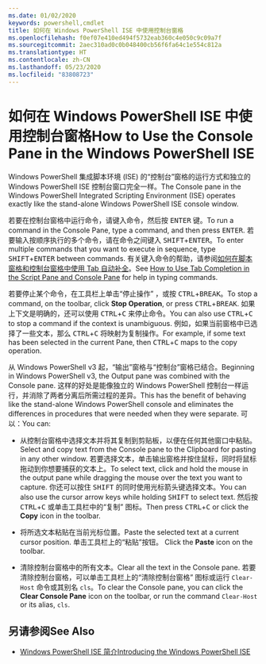 ```yaml
---
ms.date: 01/02/2020
keywords: powershell,cmdlet
title: 如何在 Windows PowerShell ISE 中使用控制台窗格
ms.openlocfilehash: f0ef07e410ed494f5732eab360c4e050c9c09a7f
ms.sourcegitcommit: 2aec310ad0c0b048400cb56f6fa64c1e554c812a
ms.translationtype: HT
ms.contentlocale: zh-CN
ms.lasthandoff: 05/23/2020
ms.locfileid: "83808723"
---
```

# <a name="how-to-use-the-console-pane-in-the-windows-powershell-ise"></a><span data-ttu-id="354ab-103">如何在 Windows PowerShell ISE 中使用控制台窗格</span><span class="sxs-lookup"><span data-stu-id="354ab-103">How to Use the Console Pane in the Windows PowerShell ISE</span></span>

<span data-ttu-id="354ab-104">Windows PowerShell 集成脚本环境 (ISE) 的“控制台”窗格的运行方式和独立的 Windows PowerShell ISE 控制台窗口完全一样。</span><span class="sxs-lookup"><span data-stu-id="354ab-104">The Console pane in the Windows PowerShell Integrated Scripting Environment (ISE) operates exactly like the stand-alone Windows PowerShell ISE console window.</span></span>

<span data-ttu-id="354ab-105">若要在控制台窗格中运行命令，请键入命令，然后按 <kbd>ENTER</kbd> 键。</span><span class="sxs-lookup"><span data-stu-id="354ab-105">To run a command in the Console Pane, type a command, and then press <kbd>ENTER</kbd>.</span></span> <span data-ttu-id="354ab-106">若要输入按顺序执行的多个命令，请在命令之间键入 <kbd>SHIFT</kbd>+<kbd>ENTER</kbd>。</span><span class="sxs-lookup"><span data-stu-id="354ab-106">To enter multiple commands that you want to execute in sequence, type <kbd>SHIFT</kbd>+<kbd>ENTER</kbd> between commands.</span></span> <span data-ttu-id="354ab-107">有关键入命令的帮助，请参阅[如何在脚本窗格和控制台窗格中使用 Tab 自动补全](How-to-Use-Tab-Completion-in-the-Script-Pane-and-Console-Pane.md)。</span><span class="sxs-lookup"><span data-stu-id="354ab-107">See [How to Use Tab Completion in the Script Pane and Console Pane](How-to-Use-Tab-Completion-in-the-Script-Pane-and-Console-Pane.md) for help in typing commands.</span></span>

<span data-ttu-id="354ab-108">若要停止某个命令，在工具栏上单击“停止操作”  ，或按 <kbd>CTRL</kbd>+<kbd>BREAK</kbd>。</span><span class="sxs-lookup"><span data-stu-id="354ab-108">To stop a command, on the toolbar, click **Stop Operation**, or press <kbd>CTRL</kbd>+<kbd>BREAK</kbd>.</span></span> <span data-ttu-id="354ab-109">如果上下文是明确的，还可以使用 <kbd>CTRL</kbd>+<kbd>C</kbd> 来停止命令。</span><span class="sxs-lookup"><span data-stu-id="354ab-109">You can also use <kbd>CTRL</kbd>+<kbd>C</kbd> to stop a command if the context is unambiguous.</span></span> <span data-ttu-id="354ab-110">例如，如果当前窗格中已选择了一些文本，那么 <kbd>CTRL</kbd>+<kbd>C</kbd> 将映射为复制操作。</span><span class="sxs-lookup"><span data-stu-id="354ab-110">For example, if some text has been selected in the current Pane, then <kbd>CTRL</kbd>+<kbd>C</kbd> maps to the copy operation.</span></span>

<span data-ttu-id="354ab-111">从 Windows PowerShell v3 起，“输出”窗格与“控制台”窗格已结合。</span><span class="sxs-lookup"><span data-stu-id="354ab-111">Beginning in Windows PowerShell v3, the Output pane was combined with the Console pane.</span></span> <span data-ttu-id="354ab-112">这样的好处是能像独立的 Windows PowerShell 控制台一样运行，并消除了两者分离后所需过程的差异。</span><span class="sxs-lookup"><span data-stu-id="354ab-112">This has the benefit of behaving like the stand-alone Windows PowerShell console and eliminates the differences in procedures that were needed when they were separate.</span></span> <span data-ttu-id="354ab-113">可以：</span><span class="sxs-lookup"><span data-stu-id="354ab-113">You can:</span></span>

- <span data-ttu-id="354ab-114">从控制台窗格中选择文本并将其复制到剪贴板，以便在任何其他窗口中粘贴。</span><span class="sxs-lookup"><span data-stu-id="354ab-114">Select and copy text from the Console pane to the Clipboard for pasting in any other window.</span></span> <span data-ttu-id="354ab-115">若要选择文本，单击输出窗格并按住鼠标，同时将鼠标拖动到你想要捕获的文本上。</span><span class="sxs-lookup"><span data-stu-id="354ab-115">To select text, click and hold the mouse in the output pane while dragging the mouse over the text you want to capture.</span></span> <span data-ttu-id="354ab-116">你还可以按住 <kbd>SHIFT</kbd> 的同时使用光标箭头键选择文本。</span><span class="sxs-lookup"><span data-stu-id="354ab-116">You can also use the cursor arrow keys while holding <kbd>SHIFT</kbd> to select text.</span></span> <span data-ttu-id="354ab-117">然后按 <kbd>CTRL</kbd>+<kbd>C</kbd> 或单击工具栏中的“复制”  图标。</span><span class="sxs-lookup"><span data-stu-id="354ab-117">Then press <kbd>CTRL</kbd>+<kbd>C</kbd> or click the **Copy** icon in the toolbar.</span></span>

- <span data-ttu-id="354ab-118">将所选文本粘贴在当前光标位置。</span><span class="sxs-lookup"><span data-stu-id="354ab-118">Paste the selected text at a current cursor position.</span></span> <span data-ttu-id="354ab-119">单击工具栏上的“粘贴”按钮。 </span><span class="sxs-lookup"><span data-stu-id="354ab-119">Click the **Paste** icon on the toolbar.</span></span>

- <span data-ttu-id="354ab-120">清除控制台窗格中的所有文本。</span><span class="sxs-lookup"><span data-stu-id="354ab-120">Clear all the text in the Console pane.</span></span> <span data-ttu-id="354ab-121">若要清除控制台窗格，可以单击工具栏上的“清除控制台窗格”  图标或运行 `Clear-Host` 命令或其别名 `cls`。</span><span class="sxs-lookup"><span data-stu-id="354ab-121">To clear the Console pane, you can click the **Clear Console Pane** icon on the toolbar, or run the command `Clear-Host` or its alias, `cls`.</span></span>

## <a name="see-also"></a><span data-ttu-id="354ab-122">另请参阅</span><span class="sxs-lookup"><span data-stu-id="354ab-122">See Also</span></span>

- [<span data-ttu-id="354ab-123">Windows PowerShell ISE 简介</span><span class="sxs-lookup"><span data-stu-id="354ab-123">Introducing the Windows PowerShell ISE</span></span>](Introducing-the-Windows-PowerShell-ISE.md)
